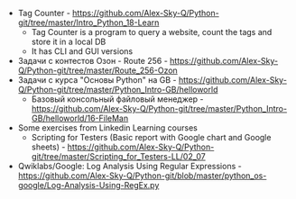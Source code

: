 - Tag Counter - https://github.com/Alex-Sky-Q/Python-git/tree/master/Intro_Python_18-Learn
    - Tag Counter is a program to query a website, count the tags and store it in a local DB
    - It has CLI and GUI versions
- Задачи с контестов Озон - Route 256 - https://github.com/Alex-Sky-Q/Python-git/tree/master/Route_256-Ozon
- Задачи с курса "Основы Python" на GB - https://github.com/Alex-Sky-Q/Python-git/tree/master/Python_Intro-GB/helloworld
    - Базовый консольный файловый менеджер - https://github.com/Alex-Sky-Q/Python-git/tree/master/Python_Intro-GB/helloworld/16-FileMan
- Some exercises from Linkedin Learning courses
    - Scripting for Testers (Basic report with Google chart and Google sheets) - https://github.com/Alex-Sky-Q/Python-git/tree/master/Scripting_for_Testers-LL/02_07
- Qwiklabs/Google: Log Analysis Using Regular Expressions - https://github.com/Alex-Sky-Q/Python-git/blob/master/python_os-google/Log-Analysis-Using-RegEx.py
	
